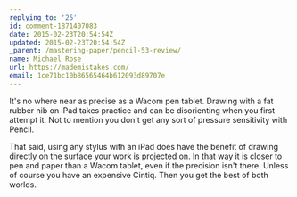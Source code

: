 ```yaml
---
replying_to: '25'
id: comment-1871407083
date: 2015-02-23T20:54:54Z
updated: 2015-02-23T20:54:54Z
_parent: /mastering-paper/pencil-53-review/
name: Michael Rose
url: https://mademistakes.com/
email: 1ce71bc10b86565464b612093d89707e
---
```


It's no where near as precise as a Wacom pen tablet. Drawing with a fat rubber
nib on iPad takes practice and can be disorienting when you first attempt it.
Not to mention you don't get any sort of pressure sensitivity with Pencil.

That said, using any stylus with an iPad does have the benefit of drawing
directly on the surface your work is projected on. In that way it is closer to
pen and paper than a Wacom tablet, even if the precision isn't there. Unless of
course you have an expensive Cintiq. Then you get the best of both worlds.

